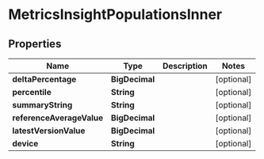 

# MetricsInsightPopulationsInner


## Properties

| Name | Type | Description | Notes |
|------------ | ------------- | ------------- | -------------|
|**deltaPercentage** | **BigDecimal** |  |  [optional] |
|**percentile** | **String** |  |  [optional] |
|**summaryString** | **String** |  |  [optional] |
|**referenceAverageValue** | **BigDecimal** |  |  [optional] |
|**latestVersionValue** | **BigDecimal** |  |  [optional] |
|**device** | **String** |  |  [optional] |



